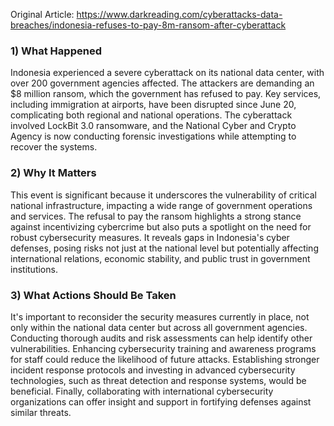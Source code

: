 Original Article: https://www.darkreading.com/cyberattacks-data-breaches/indonesia-refuses-to-pay-8m-ransom-after-cyberattack

### 1) What Happened
Indonesia experienced a severe cyberattack on its national data center, with over 200 government agencies affected. The attackers are demanding an $8 million ransom, which the government has refused to pay. Key services, including immigration at airports, have been disrupted since June 20, complicating both regional and national operations. The cyberattack involved LockBit 3.0 ransomware, and the National Cyber and Crypto Agency is now conducting forensic investigations while attempting to recover the systems.

### 2) Why It Matters
This event is significant because it underscores the vulnerability of critical national infrastructure, impacting a wide range of government operations and services. The refusal to pay the ransom highlights a strong stance against incentivizing cybercrime but also puts a spotlight on the need for robust cybersecurity measures. It reveals gaps in Indonesia's cyber defenses, posing risks not just at the national level but potentially affecting international relations, economic stability, and public trust in government institutions.

### 3) What Actions Should Be Taken
It's important to reconsider the security measures currently in place, not only within the national data center but across all government agencies. Conducting thorough audits and risk assessments can help identify other vulnerabilities. Enhancing cybersecurity training and awareness programs for staff could reduce the likelihood of future attacks. Establishing stronger incident response protocols and investing in advanced cybersecurity technologies, such as threat detection and response systems, would be beneficial. Finally, collaborating with international cybersecurity organizations can offer insight and support in fortifying defenses against similar threats.